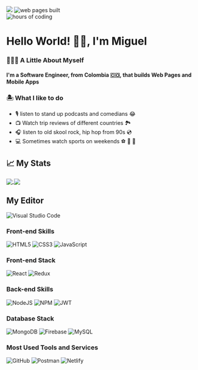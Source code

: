 ![](https://komarev.com/ghpvc/?username=your-github-username)
![web pages built](https://img.shields.io/badge/web%20pages%20built%20-16-green)		
![hours of coding](https://img.shields.io/badge/hours%20of%20coding-1350-orange)

# Hello World! 👋🏼, I'm Miguel

### 🧑🏽‍💻 A Little About Myself
#### I'm a Software Engineer, from Colombia 🇨🇴, that builds Web Pages and Mobile Apps 

### 🏝 What I like to do

* 🎙 listen to stand up podcasts and comedians 😂
* 📺 Watch trip reviews of different countries 🏞
* 🎧 listen to old skool rock, hip hop from 90s 💿
* 💻 Sometimes watch sports on weekends ⚽️ 🏀 🏈

<h2 align="left"> 📈 My Stats</h2>

<a href="https://github.com/anuraghazra/github-readme-stats">
  <img align="center" src="https://github-readme-stats.vercel.app/api?username=andresmgomez&hide=contribs&show_icons=true&theme=nord" height="auto" />
</a>
<a href="https://github.com/anuraghazra/convoychat">
  <img align="center" src="https://github-readme-stats.vercel.app/api/top-langs/?username=andresmgomez&theme=nord&layout=compact" height="auto" />
</a>

<h2 align="left">My Editor</h2>

![Visual Studio Code](https://img.shields.io/badge/Visual%20Studio%20Code-0078d7.svg?style=for-the-badge&logo=visual-studio-code&logoColor=white)
 
<h3 align="left">Front-end Skills</h3>

![HTML5](https://img.shields.io/badge/html5-%23E34F26.svg?style=for-the-badge&logo=html5&logoColor=white)
![CSS3](https://img.shields.io/badge/css3-%231572B6.svg?style=for-the-badge&logo=css3&logoColor=white)
![JavaScript](https://img.shields.io/badge/javascript-%23323330.svg?style=for-the-badge&logo=javascript&logoColor=%23F7DF1E)

<h3 align="left">Front-end Stack</h3>
  
![React](https://img.shields.io/badge/react-%2320232a.svg?style=for-the-badge&logo=react&logoColor=%2361DAFB)
![Redux](https://img.shields.io/badge/redux-%23593d88.svg?style=for-the-badge&logo=redux&logoColor=white)

<h3 align="left">Back-end Skills</h3>

![NodeJS](https://img.shields.io/badge/node.js-6DA55F?style=for-the-badge&logo=node.js&logoColor=white)
![NPM](https://img.shields.io/badge/NPM-%23000000.svg?style=for-the-badge&logo=npm&logoColor=white)
![JWT](https://img.shields.io/badge/JWT-black?style=for-the-badge&logo=JSON%20web%20tokens)

<h3 align="left">Database Stack</h3>

![MongoDB](https://img.shields.io/badge/MongoDB-%234ea94b.svg?style=for-the-badge&logo=mongodb&logoColor=white)
![Firebase](https://img.shields.io/badge/Firebase-039BE5?style=for-the-badge&logo=Firebase&logoColor=white)
![MySQL](https://img.shields.io/badge/mysql-%2300f.svg?style=for-the-badge&logo=mysql&logoColor=white)
  
<h3 align="left">Most Used Tools and Services</h3>

![GitHub](https://img.shields.io/badge/github-%23121011.svg?style=for-the-badge&logo=github&logoColor=white)
![Postman](https://img.shields.io/badge/Postman-FF6C37?style=for-the-badge&logo=postman&logoColor=white)
![Netlify](https://img.shields.io/badge/netlify-%23000000.svg?style=for-the-badge&logo=netlify&logoColor=#00C7B7)
 
  
